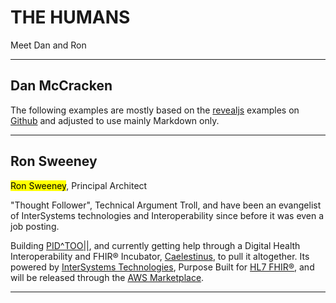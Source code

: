 <!-- .slide: data-background="#E6F7FF" -->

# THE HUMANS <!-- .element: class="r-fit-text" -->

Meet Dan and Ron <!-- .element: class="r-fit-text" -->

---

<!-- .slide: data-background-transition="slide" data-background="{{asset_folder}}/bg-devsoperative.png" -->

## Dan McCracken

The following examples are mostly based on the [revealjs](https://revealjs.com/) examples on [Github](https://github.com/hakimel/reveal.js/tree/master/examples) and adjusted to use mainly Markdown only.

---
<!-- .slide: data-background-transition="slide" data-background="https://a-nau.github.io/assets/img/sidebar-bg.jpg" -->

## Ron Sweeney

<mark>Ron Sweeney</mark>, Principal Architect

"Thought Follower", Technical Argument Troll, and have been an evangelist of InterSystems technologies and Interoperability since before it was even a job posting.

Building [PID^TOO||](https://www.pidtoo.com/), and currently getting help through a Digital Health Interoperability and FHIR® Incubator, [Caelestinus](https://www.caelestinus.tech/), to pull it altogether.  Its powered by [InterSystems Technologies](https://www.intersystems.com), Purpose Built for [HL7 FHIR®](https://hl7.org/fhir/R4/overview.html), and will be released through the [AWS Marketplace](https://aws.amazon.com/marketplace/).


---